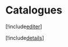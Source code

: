 # Catalogues

[!include[editer](catalogues.editer.autogen.md)]

[!include[details](catalogues.details.autogen.md)]
















































































































